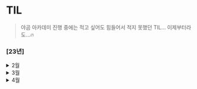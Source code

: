 # TIL
> 야곰 아카데미 진행 중에는 적고 싶어도 힘들어서 적지 못했던 TIL... 이제부터라도...🔥

### [23년]

<details> 
<summary> 2월 </summary>

- 23일
  - SOLID 
  - Frame vs Bound - Frame:SuperView 기준, Bound:View기준
  - 실제 디바이스가 없을 경우 개발 환경에서 할 수 있는 것과 없는 것을 설명 - 센서, 통신 불가
  - TabBarController에서 NavigationItem 사용방법

- 24일
  - Stack 활용 : LIFO 구조
  - Queue 활용 : FIFO 구조
  - Deck : 앞뒤로 데이터 추가 가능
- 25일
  - OAuth 기본개념 : SNS 로그인
  - 모바일앱이 모바일웹에 비해 좋은 점 : 빠른 속도와 안정적인 동작
- 26일
  - API
  - REST - HTTP를 잘 활용하기 위한 아키텍쳐
  - RESTful API - HTTP를 잘 활용할 수 있도록 짜여진 구조
- 27일
  - 운영체제 & 인터럽트
  - 최대공약수와 최소공배수 - 최대공약수 x 최소공배수 = 두 값의 곱
  - 소수 찾기 - 에라토스테네스의 체 (빈 배열을 만들어 소수가 아닌 것은 삭제)
  - 팩토리얼의 0의 개수 - 2와 5의 갯수
  - URL Request

</details>

<details> 
<summary> 3월 </summary>

- 1일
  - 앱의 콘텐츠나 데이터 자체를 저장/보관하는 특별한 객체를 무엇이라고 하는가?
  - App thinning에 대해서 설명하시오.
  - 앱이 시작할 때 main.c 에 있는 UIApplicationMain 함수에 의해서 생성되는 객체는 무엇인가?
  - @Main에 대해서 설명하시오.
  - 앱이 foreground에 있을 때와 background에 있을 때 어떤 제약사항이 있나요?
  - 상태 변화에 따라 다른 동작을 처리하기 위한 앱델리게이트 메서드들을 설명하시오.
  - 앱이 In-Active 상태가 되는 시나리오를 설명하시오.
  - scene delegate에 대해 설명하시오.
  - UIApplication 객체의 컨트롤러 역할은 어디에 구현해야 하는가?
  - App의 Not running, Inactive, Active, Background, Suspended에 대해 설명하시오.
  - GCD API 동작 방식과 필요성에 대해 설명하시오.
  - Global DispatchQueue 의 Qos 에는 어떤 종류가 있는지, 각각 어떤 의미인지 설명하시오. 

  <br/>

  - 알고리즘 - 다이나믹 프로그래밍
  - 서울 공공데이터 API 사용을 위한 사전 준비
    - addingPercentEncoding
    - ATS Policy

- 2일

  - RxSwift 기초
    - DispatchQueue & RxSwift 차이점
    - Observable 생성 & Operation 사용
    - Subscribe 사용
    - Scheduler
    - 코드 간소화 (RxCocoa도 함께 사용)
    - RxSwift 응용
      - ID & PW 형식에 맞는지 확인 후 로그인 해보는 실습
    - Subject

- 4일

  - iOS 앱을 만들고, User Interface를 구성하는 데 필수적인 프레임워크 이름은 무엇인가?
  - Foundation Kit은 무엇이고 포함되어 있는 클래스들은 어떤 것이 있는지 설명하시오.
  - Delegate란 무엇인지 설명하고, retain 되는지 안되는지 그 이유를 함께 설명하시오.
  - NotificationCenter 동작 방식과 활용 방안에 대해 설명하시오.
  - UIKit 클래스들을 다룰 때 꼭 처리해야하는 애플리케이션 쓰레드 이름은 무엇인가?
  - App Bundle의 구조와 역할에 대해 설명하시오.
  - 모든 View Controller 객체의 상위 클래스는 무엇이고 그 역할은 무엇인가?
  - 자신만의 Custom View를 만들려면 어떻게 해야하는지 설명하시오.
  - View 객체에 대해 설명하시오.
  - UIView 에서 Layer 객체는 무엇이고 어떤 역할을 담당하는지 설명하시오.
  - UIWindow 객체의 역할은 무엇인가?
  - UINavigationController 의 역할이 무엇인지 설명하시오.
  - TableView를 동작 방식과 화면에 Cell을 출력하기 위해 최소한 구현해야 하는 DataSource 메서드를 설명하시오.
  - 하나의 View Controller 코드에서 여러 TableView Controller 역할을 해야 할 경우 어떻게 구분해서 구현해야 하는지 설명하시오.
  - setNeedsLayout와 setNeedsDisplay의 차이에 대해 설명하시오.
  - stackView의 장점과 단점에 대해서 설명하시오.

- 5일

  - NSCache와 딕셔너리로 캐시를 구성했을때의 차이를 설명하시오.
  - URLSession에 대해서 설명하시오.
  - prepareForReuse에 대해서 설명하시오.
  - 다크모드를 지원하는 방법에 대해 설명하시오.
  - ViewController의 생명주기를 설명하시오.
  - TableView와 CollectionView의 차이점을 설명하시오.

  <br/>

  - 오토레이아웃을 코드로 작성하는 방법은 무엇인가? (3가지)
  - hugging, resistance에 대해서 설명하시오.
  - Intrinsic Size에 대해서 설명하시오.
  - 스토리보드를 이용했을때의 장단점을 설명하시오.
  - Safearea에 대해서 설명하시오.
  - Left Constraint 와 Leading Constraint 의 차이점을 설명하시오.

  <br/>

  - MVVM + RxSwift 기초
    - 이전에 다뤘던 ID & PW를 입력하여 로그인하는 예제를 활용하여 코드 작성

- 6일

  - 운영체제

    - 프로세스 vs 쓰레드
    - 프로세스 주소 공간
    - 시스템 콜 (System Call)
    - IPC (Inter Process Communication)
  - 알고리즘
    - 다이나믹 프로그래밍1 - 2차원 배열 활용
  - 동시성 프로그래밍 (원티드프리온보딩 1)
    - 용어 정리
    - 사전과제 코드 리뷰

- 7일

  - 알고리즘
    - 다이나믹 프로그래밍1 - 기본예제 끗
  - 동시성 프로그래밍 (원티드프리온보딩 2)
    - DispatchQueue 부가기능
    - OperationQueue vs Dispatch Queue

- 8일

  - 코드 팩토링
    - 네트워크 설계
    - 네트워크 삽질의 흔적

- 9일

  - RxSwift 개념 다듬기
  - 알고리즘
    - 그리디 개념 세우기



- 12일

   - struct와 class와 enum의 차이
   - class의 성능을 향상 시킬수 있는 방법
   - Copy On Write는 어떤 방식으로 동작
   - Convenience init
   - Any & AnyObject
   - Optional
   - Struct
   - Subscripts
   - String은 왜 subscript로 접근이 안되는지

   <br/>

   - 다이나믹 프로그래밍
     - 개념
     - 사용하는 조건
     - 구현 방법
     - 다이나믹 프로그래밍과 분할 정복의 차이점

- 13일
  - 알고리즘
    - 브루트 포스 (완전 탐색)
    - DFS & BFS

- 15일

   - 알고리즘
      - 브루트 포스
         - 자리수 구하는 방법 - **%10** 사용
         - 절대값 구하는 방법 - **abs** 사용
         - 최대공약수 구하는 방법 (유클리드 호제법)
      
   - 코드 팩토링
      - RxSwift
         - Bind vs Subscribe

- 16일
  - 알고리즘
    - 브루트 포스 (N과 M)
  - 코드 팩토링
    - 진동 동작시키는 3가지 방법
    - Xcode - Refactor 안될 때 해결법

- 23일
  - 개념정리
    - MVC VS MVVM
  - 알고리즘
    - 브루트 포스 - 순열

- 24일

   - 개념정리
      - instance 메서드와 class 메서드의 차이점을 설명하시오.
      - class 메서드와 static 메서드의 차이점을 설명하시오.
      - Delegate 패턴을 활용하는 경우를 예를 들어 설명하시오.
      - Singleton 패턴을 활용하는 경우를 예를 들어 설명하시오.
      - KVO 동작 방식에 대해 설명하시오.
      - Delegates와 Notification 방식의 차이점에 대해 설명하시오.
      - 멀티 쓰레드로 동작하는 앱을 작성하고 싶을 때 고려할 수 있는 방식들을 설명하시오.
      - MVC 구조에 대해 블록 그림을 그리고, 각 역할과 흐름을 설명하시오.
      - 접근 제어자의 종류엔 어떤게 있는지 설명하시오.
   - 알고리즘
      - 브루트 포스 - 순열
      - DFS

- 27일

   - 개념정리
     - 프로토콜이란 무엇인지 설명하시오.
     - Protocol Oriented Programming과 Object Oriented Programming의 차이점을 설명하시오.
     - Hashable이 무엇이고, Equatable을 왜 상속해야 하는지 설명하시오.
     - mutating 키워드에 대해 설명하시오.
     - 탈출 클로저에 대하여 설명하시오.
     - Extension에 대해 설명하시오.
     - Extension 내부에서 함수를 override할 수 있는지 설명하시오.
   - 소소한 팁
     - Git 에러 대처법 - remote: fatal error in commit_refs

- 28일

   - 개념정리
      - defer란 무엇인지 설명하시오.
      - defer가 호출되는 순서는 어떻게 되고, defer가 호출되지 않는 경우를 설명하시오.
      - property wrapper에 대해서 설명하시오.
      - Generic에 대해 설명하시오.
      - some 키워드에 대해 설명하시오.
      - Result타입에 대해 설명하시오.
      - Codable에 대하여 설명하시오.
      - Closure에 대하여 설명하시오.
      - Closure와 함수와의 관계에 대해 설명하시오.
   - 알고리즘
      - 브루트 포스 - 재귀
   - 코드 팩토링
      - Core Data

- 29일

   - 개념정리
      - ARC란 무엇인지 설명하시오.
      - Retain Count 방식에 대해 설명하시오.
      - Strong 과 Weak 참조 방식에 대해 설명하시오.
      - 순환 참조에 대하여 설명하시오.
      - 강한 순환 참조 (Strong Reference Cycle) 는 어떤 경우에 발생하는지 설명하시오.
   - 알고리즘
      - 백트래킹
      - 브루트 포스 - 재귀
      - 브루트 포스 - 비트마스크
      - BFS & DFS 개념

</details>



<details>
<summary> 4월 </summary>

- 3일

  - 개념정리

    - 순수함수란 무엇인지 설명하시오.
    - 함수형 프로그래밍이 무엇인지 설명하시오.
    - 고차 함수가 무엇인지 설명하시오.
    - Swift Standard Library의 map, filter, reduce, compactMap, flatMap에 대하여 설명하시오.

  - 코드 팩토링

    - 앱 배포 과정 간단 정리
- 4일

  - 개념정리

    - Reactive Programming이 무엇인지 설명하시오.
    - RxSwift를 왜 사용하는지 설명하시오.
    - RxSwift의 단점을 설명하시오.
    - RxSwift에서 Hot Observable과 Cold Observable의 차이를 설명하시오.
    - Subject의 종류와 차이점에 대해 설명하시오.
    - Subject와 Driver의 차이를 설명하시오.
    - Single, Completable, Maybe의 차이점에 대해 설명하고, 언제 적용하면 좋을지 설명하시오.
- 6일
  - 앱 출시 준비
    - 개발자 계정
    - 간단하게 앱 아이콘 만드는 방법
    - Xcode Simulator 맵 표시 안될 경우
- 7일

  - 앱 출시 준비

    - 앱 개발과정 정리 (README 작성)
- 10일

  - 앱 등록 준비과정 중 Product - Archive 할 시 앱아이콘 관련 문제 해결



</details>

